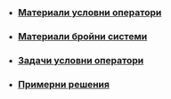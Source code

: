- ### [Материали условни оператори](https://github.com/Justsvetoslavov/Introduction_to_programming_FMI-2021-2022/blob/main/Sem.%2002/Conditional_Statements.pdf)
- ### [Материали бройни системи](https://github.com/Justsvetoslavov/Introduction_to_programming_FMI-2021-2022/blob/main/Sem.%2002/Numeral_systems.pdf)
- ### [Задачи условни оператори](https://github.com/Justsvetoslavov/Introduction_to_programming_FMI-2021-2022/blob/main/Sem.%2002/Conditional_Statements_Tasks.md)
- ### [Примерни решения](https://github.com/Justsvetoslavov/Introduction_to_programming_FMI-2021-2022/tree/main/Sem.%2002/Solutions)
